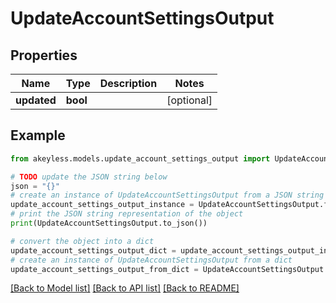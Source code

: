 # UpdateAccountSettingsOutput


## Properties

Name | Type | Description | Notes
------------ | ------------- | ------------- | -------------
**updated** | **bool** |  | [optional] 

## Example

```python
from akeyless.models.update_account_settings_output import UpdateAccountSettingsOutput

# TODO update the JSON string below
json = "{}"
# create an instance of UpdateAccountSettingsOutput from a JSON string
update_account_settings_output_instance = UpdateAccountSettingsOutput.from_json(json)
# print the JSON string representation of the object
print(UpdateAccountSettingsOutput.to_json())

# convert the object into a dict
update_account_settings_output_dict = update_account_settings_output_instance.to_dict()
# create an instance of UpdateAccountSettingsOutput from a dict
update_account_settings_output_from_dict = UpdateAccountSettingsOutput.from_dict(update_account_settings_output_dict)
```
[[Back to Model list]](../README.md#documentation-for-models) [[Back to API list]](../README.md#documentation-for-api-endpoints) [[Back to README]](../README.md)



